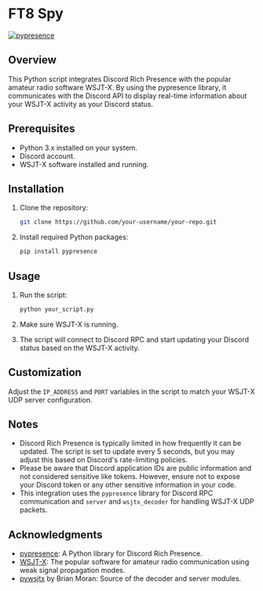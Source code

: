 # FT8 Spy

[![pypresence](https://img.shields.io/badge/using-pypresence-00bb88.svg?style=for-the-badge&logo=discord&logoWidth=20)](https://github.com/qwertyquerty/pypresence)

## Overview

This Python script integrates Discord Rich Presence with the popular amateur radio software WSJT-X. By using the pypresence library, it communicates with the Discord API to display real-time information about your WSJT-X activity as your Discord status.

## Prerequisites

- Python 3.x installed on your system.
- Discord account.
- WSJT-X software installed and running.

## Installation

1. Clone the repository:

    ```bash
    git clone https://github.com/your-username/your-repo.git
    ```

2. Install required Python packages:

    ```bash
    pip install pypresence
    ```

## Usage

1. Run the script:

    ```bash
    python your_script.py
    ```

2. Make sure WSJT-X is running.

3. The script will connect to Discord RPC and start updating your Discord status based on the WSJT-X activity.

## Customization

Adjust the `IP_ADDRESS` and `PORT` variables in the script to match your WSJT-X UDP server configuration.

## Notes

- Discord Rich Presence is typically limited in how frequently it can be updated. The script is set to update every 5 seconds, but you may adjust this based on Discord's rate-limiting policies.
- Please be aware that Discord application IDs are public information and not considered sensitive like tokens. However, ensure not to expose your Discord token or any other sensitive information in your code.
- This integration uses the `pypresence` library for Discord RPC communication and `server` and `wsjtx_decoder` for handling WSJT-X UDP packets.

## Acknowledgments

- [pypresence](https://github.com/qwertyquerty/pypresence): A Python library for Discord Rich Presence.
- [WSJT-X](https://wsjt.sourceforge.io/wsjtx.html): The popular software for amateur radio communication using weak signal propagation modes.
- [pywsjtx](https://github.com/bmo/py-wsjtx) by Brian Moran: Source of the decoder and server modules.
